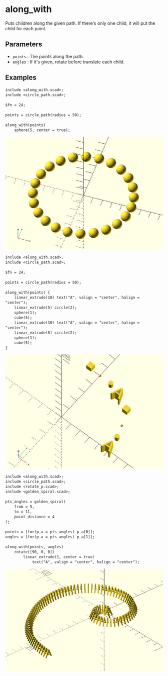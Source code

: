 # along_with

Puts children along the given path. If there's only one child, it will put the child for each point. 

## Parameters

- `points` : The points along the path. 
- `angles` : If it's given, rotate before translate each child.

## Examples

	include <along_with.scad>;
	include <circle_path.scad>;
	
	$fn = 24;
	
	points = circle_path(radius = 50);
	
	along_with(points) 
	    sphere(5, center = true);

![along_with](images/lib-along_with-1.JPG)

	include <along_with.scad>;
	include <circle_path.scad>;
	
	$fn = 24;
	
	points = circle_path(radius = 50);
	
	along_with(points) {
	    linear_extrude(10) text("A", valign = "center", halign = "center");
	    linear_extrude(5) circle(2);
	    sphere(1);
	    cube(5);
	    linear_extrude(10) text("A", valign = "center", halign = "center");
	    linear_extrude(5) circle(2);
	    sphere(1);
	    cube(5);        
	}

![along_with](images/lib-along_with-2.JPG)

	include <along_with.scad>;
	include <circle_path.scad>;
	include <rotate_p.scad>;
	include <golden_spiral.scad>;

	pts_angles = golden_spiral(
		from = 5, 
		to = 11, 
		point_distance = 4
	);

	points = [for(p_a = pts_angles) p_a[0]];
	angles = [for(p_a = pts_angles) p_a[1]];

	along_with(points, angles)
		rotate([90, 0, 0]) 
			linear_extrude(1, center = true) 
				text("A", valign = "center", halign = "center");

![along_with](images/lib-along_with-3.JPG)